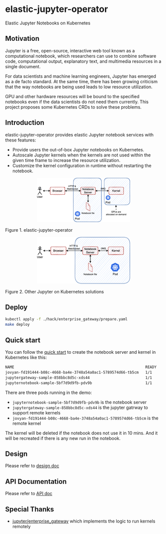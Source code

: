 # elastic-jupyter-operator

Elastic Jupyter Notebooks on Kubernetes

## Motivation

Jupyter is a free, open-source, interactive web tool known as a computational notebook, which researchers can use to combine software code, computational output, explanatory text, and multimedia resources in a single document. 

For data scientists and machine learning engineers, Jupyter has emerged as a de facto standard. At the same time, there has been growing criticism that the way notebooks are being used leads to low resource utilization.

GPU and other hardware resources will be bound to the specified notebooks even if the data scientists do not need them currently. This project proposes some Kubernetes CRDs to solve these problems.

## Introduction

elastic-jupyter-operator provides elastic Jupyter notebook services with these features:

- Provide users the out-of-box Jupyter notebooks on Kubernetes.
- Autoscale Jupyter kernels when the kernels are not used within the given time frame to increase the resource utilization.
- Customize the kernel configuration in runtime without restarting the notebook.

<p align="center"><img src="docs/images/elastic.png" width="300"></p>
Figure 1. elastic-jupyter-operator

<p align="center"><img src="docs/images/jupyter.png" width="300"></p>
Figure 2. Other Jupyter on Kubernetes solutions

## Deploy

```bash
kubectl apply -f ./hack/enterprise_gateway/prepare.yaml
make deploy
```

## Quick start

You can follow the [quick start](./docs/quick-start.md) to create the notebook server and kernel in Kubernetes like this:

```bash
NAME                                                           READY   STATUS    RESTARTS   AGE
jovyan-fd191444-b08c-4668-ba4e-3748a54a0ac1-5789574d66-tb5cm   1/1     Running   0          146m
jupytergateway-sample-858bbc8d5c-xds44                         1/1     Running   0          3h46m
jupyternotebook-sample-5bf7d9d9fb-pdv9b                        1/1     Running   10         77d
```

There are three pods running in the demo:

- `jupyternotebook-sample-5bf7d9d9fb-pdv9b` is the notebook server
- `jupytergateway-sample-858bbc8d5c-xds44` is the jupyter gatrway to support remote kernels
- `jovyan-fd191444-b08c-4668-ba4e-3748a54a0ac1-5789574d66-tb5cm` is the remote kernel

The kernel will be deleted if the notebook does not use it in 10 mins. And it will be recreated if there is any new run in the notebook.

## Design

Please refer to [design doc](docs/design.md)

## API Documentation

Please refer to [API doc](docs/api/generated.asciidoc)

## Special Thanks

- [jupyter/enterprise_gateway](https://github.com/jupyter/enterprise_gateway) which implements the logic to run kernels remotely
